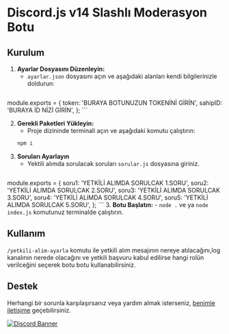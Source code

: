 # Discord.js v14 Slashlı Moderasyon Botu


## Kurulum
1. **Ayarlar Dosyasını Düzenleyin:**
    - `ayarlar.json` dosyasını açın ve aşağıdaki alanları kendi bilgilerinizle doldurun:
    ```json
module.exports = {
    token: 'BURAYA BOTUNUZUN TOKENİNİ GİRİN', 
    sahipID: 'BURAYA İD NİZİ GİRİN',
  };
    ```
    
2. **Gerekli Paketleri Yükleyin:**
    - Proje dizininde terminali açın ve aşağıdaki komutu çalıştırın:
    ```bash
    npm i
    ```
3. **Soruları Ayarlayın**
    - Yektili alımda sorulacak soruları `sorular.js` dosyasına giriniz.
    ```json
module.exports = {
    soru1: 'YETKİLİ ALIMDA SORULCAK 1.SORU',
    soru2: 'YETKİLİ ALIMDA SORULCAK 2.SORU',
    soru3: 'YETKİLİ ALIMDA SORULCAK 3.SORU',
    soru4: 'YETKİLİ ALIMDA SORULCAK 4.SORU',
    soru5: 'YETKİLİ ALIMDA SORULCAK 5.SORU',
  };
    ```
3. **Botu Başlatın:**
    - `node .` ve ya `node index.js` komutunuz terminalde çalıştırın.
 
## Kullanım

`/yetkili-alim-ayarla` komutu ile yetkili alım mesajının nereye atılacağını,log kanalının nerede olacağını ve yetkili başvuru kabul edilirse hangi rolün verilceğini seçerek botu botu kullanabilirsiniz.

## Destek

Herhangi bir sorunla karşılaşırsanız veya yardım almak isterseniz, [benimle iletişime](https://discord.com/users/657241749579759616) geçebilirsiniz.


[![Discord Banner](https://api.weblutions.com/discord/invite/bdfd/)](https://discord.gg/bdfd)